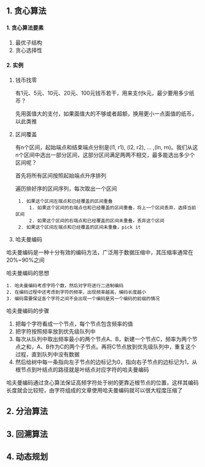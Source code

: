 ## 1. 贪心算法

#### 1. 贪心算法要素

1. 最优子结构
2. 贪心选择性

#### 2. 实例

1. 钱币找零
	
	有1元、5元、10元、20元、100元钱币若干，用来支付k元，最少要用多少纸币？
	
	先用面值大的支付，如果面值大的不够或者超额，换用更小一点面值的纸币，以此类推
	
2. 区间覆盖

	有n个区间，起始端点和结束端点分别是(l1, r1), (l2, r2), ... ,(ln, rn)。我们从这n个区间中选出一部分区间，这部分区间满足两两不相交，最多能选出多少个区间呢？
	
	首先将所有区间按照起始端点升序排列
	
	遍历排好序的区间序列，每次取出一个区间
		
		1. 如果这个区间左端点和已经覆盖的区间重叠
			1. 如果这个区间的右端点也和已经覆盖的区间重叠，将上一个区间丢弃，选择当前区间
			2. 如果这个区间的右端点和已经覆盖的区间未重叠，丢弃这个区间
		2. 如果这个区间左端点和已经覆盖的区间未重叠，pick it
3. 哈夫曼编码

哈夫曼编码是一种十分有效的编码方法，广泛用于数据压缩中，其压缩率通常在20%~90%之间

哈夫曼编码的思想

	1. 哈夫曼编码考虑字符个数，然后对字符进行二进制编码
	2. 在编码过程中还考虑到字符的频率，出现频率越高，编码长度越小
	3. 编码需要保证各个字符之间不会出现一个编码是另一个编码的前缀的情况

哈夫曼编码的步骤

1. 把每个字符看成一个节点，每个节点包含频率的值
2. 把字符按照频率放到优先级队列中
3. 每次从队列中取出频率最小的两个节点A、B，新建一个节点C，频率为两个节点之和，A、B作为C的两个子节点。再将C节点放到优先级队列中，重复这个过程，直到队列中没有数据
4. 然后给树中每一条指向左子节点的边标记为0，指向右子节点的边标记为1，从根节点到叶结点的路径就是叶结点对应字符的哈夫曼编码

哈夫曼编码通过贪心算法保证高频字符处于树的更靠近根节点的位置，这样其编码长度就会比较短，由字符组成的文章使用哈夫曼编码就可以很大程度压缩了
 

## 2. 分治算法

## 3. 回溯算法

## 4. 动态规划